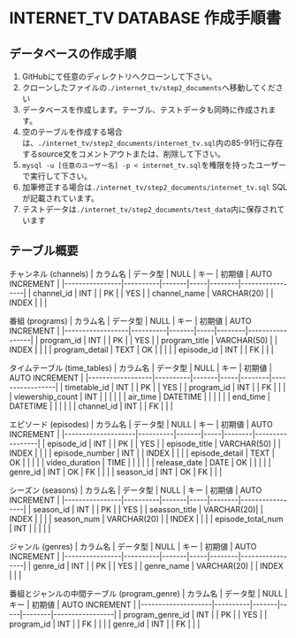 # INTERNET_TV DATABASE 作成手順書
## データベースの作成手順
1. GitHubにて任意のディレクトリへクローンして下さい。
2. クローンしたファイルの`./internet_tv/step2_documents`へ移動してください
3. データベースを作成します。テーブル、テストデータも同時に作成されます。  
4. 空のテーブルを作成する場合は、`./internet_tv/step2_documents/internet_tv.sql`内の85-91行に存在するsource文をコメントアウトまたは、削除して下さい。
5. `mysql -u [任意のユーザー名] -p < internet_tv.sql`を権限を持ったユーザーで実行して下さい。
6. 加筆修正する場合は`./internet_tv/step2_documents/internet_tv.sql` SQLが記載されています。
7. テストデータは`./internet_tv/step2_documents/test_data`内に保存されています

## テーブル概要
チャンネル (channels)
| カラム名       | データ型  | NULL  | キー | 初期値 | AUTO INCREMENT |
|----------------|----------|-------|-----|--------|-----------------|
| channel_id     | INT      |       | PK  |        | YES             |
| channel_name   | VARCHAR(20) |       | INDEX |        |                 |

番組 (programs)
| カラム名         | データ型  | NULL  | キー | 初期値 | AUTO INCREMENT |
|------------------|----------|-------|-----|--------|-----------------|
| program_id       | INT      |       | PK  |        | YES             |
| program_title    | VARCHAR(50) |     | INDEX |        |                 |
| program_detail   | TEXT     | OK    |     |        |                 |
| episode_id       | INT      |       | FK  |        |                 |

タイムテーブル (time_tables)
| カラム名         | データ型  | NULL  | キー | 初期値 | AUTO INCREMENT |
|------------------|----------|-------|-----|--------|-----------------|
| timetable_id    | INT      |       | PK  |        | YES             |
| program_id       | INT      |       | FK  |        |                 |
| viewership_count | INT      |       |     |        |                 |
| air_time         | DATETIME |       |     |        |                 |
| end_time         | DATETIME |       |     |        |                 |
| channel_id       | INT      |       | FK  |        |                 |

エピソード (episodes)
| カラム名           | データ型  | NULL  | キー | 初期値 | AUTO INCREMENT |
|--------------------|----------|-------|-----|--------|-----------------|
| episode_id         | INT      |       | PK  |        | YES             |
| episode_title      | VARCHAR(50) |       | INDEX |        |                 |
| episode_number     | INT      |       | INDEX |        |                 |
| episode_detail     | TEXT     | OK    |     |        |                 |
| video_duration     | TIME     |       |     |        |                 |
| release_date       | DATE     | OK    |     |        |                 |
| genre_id           | INT      | OK    | FK  |        |                 |
| season_id          | INT      | OK    | FK  |        |                 |

シーズン (seasons)
| カラム名       | データ型  | NULL  | キー | 初期値 | AUTO INCREMENT |
|----------------|----------|-------|-----|--------|-----------------|
| season_id      | INT      |       | PK  |        | YES             |
| seasson_title  | VARCHAR(20)|     | INDEX |        |                 |
| season_num     | VARCHAR(20) |    | INDEX |        |                 |
| episode_total_num  | INT  |       |     |        |                 |

ジャンル (genres)
| カラム名       | データ型  | NULL  | キー | 初期値 | AUTO INCREMENT |
|----------------|----------|-------|-----|--------|-----------------|
| genre_id       | INT      |       | PK  |        | YES             |
| genre_name     | VARCHAR(20) |       | INDEX |        |                 |


番組とジャンルの中間テーブル (program_genre)
| カラム名           | データ型  | NULL  | キー | 初期値 | AUTO INCREMENT |
|--------------------|----------|-------|-----|--------|-----------------|
| program_genre_id   | INT      |       | PK  |        | YES             |
| program_id         | INT      |       | FK  |        |                 |
| genre_id           | INT      |       | FK  |        |                 |
